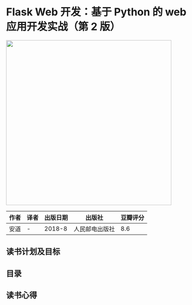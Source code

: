 # Flask Web 开发：基于 Python 的 web 应用开发实战（第 2 版）

<img src="https://img1.doubanio.com/view/subject/l/public/s29839420.jpg" width="450">

| 作者 | 译者 | 出版日期 | 出版社         | 豆瓣评分 |
| ---- | ---- | -------- | -------------- | -------- |
| 安道 | -    | 2018-8   | 人民邮电出版社 | 8.6      |

## 读书计划及目标

## 目录

## 读书心得
